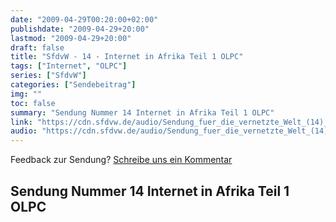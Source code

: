 ```yaml
---
date: "2009-04-29T00:20:00+02:00"
publishdate: "2009-04-29+20:00"
lastmod: "2009-04-29+20:00"
draft: false
title: "SfdvW - 14 - Internet in Afrika Teil 1 OLPC"
tags: ["Internet", "OLPC"]
series: ["SfdvW"]
categories: ["Sendebeitrag"]
img: ""
toc: false
summary: "Sendung Nummer 14 Internet in Afrika Teil 1 OLPC"
link: "https://cdn.sfdvw.de/audio/Sendung_fuer_die_vernetzte_Welt_(14)_2009_04_29_Internet_in_Afrika_Teil_1_OLPC.ogg"
audio: "https://cdn.sfdvw.de/audio/Sendung_fuer_die_vernetzte_Welt_(14)_2009_04_29_Internet_in_Afrika_Teil_1_OLPC.ogg"
---
```


<div align="center" id="example"></div>
<script src="https://cdn.podlove.org/web-player/embed.js"></script>

Feedback zur Sendung?
[Schreibe uns ein Kommentar](mailto:SfdvW@radiocorax.de)

## Sendung Nummer 14 Internet in Afrika Teil 1 OLPC
<script>
  podlovePlayer('#example', '/blog/sfdvw14.json');
</script>
